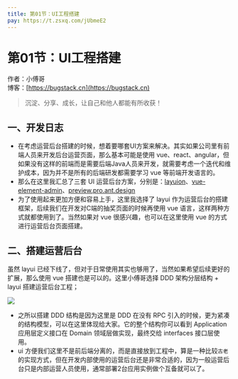 ```yaml
---
title: 第01节：UI工程搭建
pay: https://t.zsxq.com/jUbmeE2
---
```


# 第01节：UI工程搭建

作者：小傅哥
<br/>博客：[https://bugstack.cn](https://bugstack.cn)

>沉淀、分享、成长，让自己和他人都能有所收获！

## 一、开发日志

- 在考虑运营后台搭建的时候，想着要哪套UI方案来解决。其实如果公司里有前端人员来开发后台运营页面，那么基本可能是使用 vue、react、angular，但如果没有这样的前端而是需要后端Java人员来开发，就需要考虑一个迭代和维护成本，因为并不是所有的后端研发都需要学习 vue 等前端开发语言的。
- 那么在这里我汇总了三套 UI 运营后台方案，分别是：[layuion](https://www.layuion.com/)、[vue-element-admin](https://panjiachen.github.io/vue-element-admin/#/permission/directive)、[preview.pro.ant.design](https://preview.pro.ant.design/dashboard/analysis?navTheme=light&primaryColor=%231890ff&layout=mix&fixSiderbar=true&title=Ant+Design+Pro)
- 为了使用起来更加方便和容易上手，这里我选择了 layui 作为运营后台的搭建框架，后续我们在开发对C端的抽奖页面的时候再使用 vue 语言，这样两种方式就都使用到了。当然如果对 vue 很感兴趣，也可以在这里使用 vue 的方式进行运营后台页面搭建。

## 二、搭建运营后台

虽然 layui 已经下线了，但对于日常使用其实也够用了，当然如果希望后续更好的扩展，那么使用 vue 搭建也是可以的。这里小傅哥选择 DDD 架构分层结构 + layui 搭建运营后台工程；

![](/images/article/project/lottery/Part-3/1-01.png)

- 之所以搭建 DDD 结构是因为这里是 DDD 在没有 RPC 引入的时候，更为紧凑的结构模型，可以在这里体现给大家。它的整个结构你可以看到 Application 应用层定义接口在 Domain 领域层做实现，最终交给 interfaces 接口层使用。
- ui 方便我们这里不是前后端分离的，而是直接放到工程中，算是一种比较`古老`的实现方式，但在开发内部使用的运营后台还是非常合适的，因为一般运营后台只是内部运营人员使用，通常部署2台应用实例做个互备就可以了。